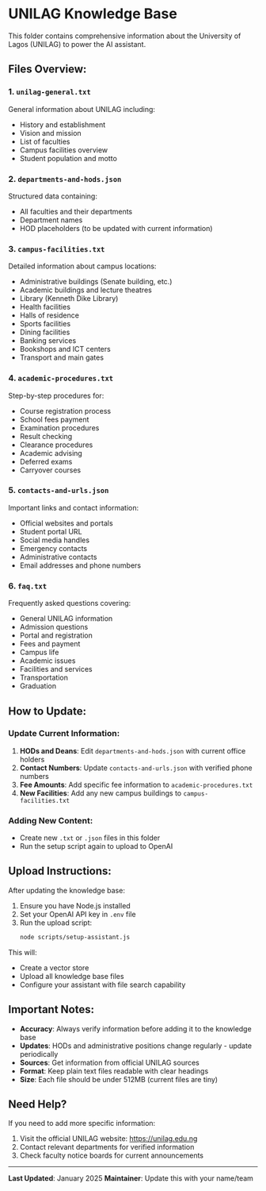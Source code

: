 # UNILAG Knowledge Base

This folder contains comprehensive information about the University of Lagos (UNILAG) to power the AI assistant.

## Files Overview:

### 1. `unilag-general.txt`
General information about UNILAG including:
- History and establishment
- Vision and mission
- List of faculties
- Campus facilities overview
- Student population and motto

### 2. `departments-and-hods.json`
Structured data containing:
- All faculties and their departments
- Department names
- HOD placeholders (to be updated with current information)

### 3. `campus-facilities.txt`
Detailed information about campus locations:
- Administrative buildings (Senate building, etc.)
- Academic buildings and lecture theatres
- Library (Kenneth Dike Library)
- Health facilities
- Halls of residence
- Sports facilities
- Dining facilities
- Banking services
- Bookshops and ICT centers
- Transport and main gates

### 4. `academic-procedures.txt`
Step-by-step procedures for:
- Course registration process
- School fees payment
- Examination procedures
- Result checking
- Clearance procedures
- Academic advising
- Deferred exams
- Carryover courses

### 5. `contacts-and-urls.json`
Important links and contact information:
- Official websites and portals
- Student portal URL
- Social media handles
- Emergency contacts
- Administrative contacts
- Email addresses and phone numbers

### 6. `faq.txt`
Frequently asked questions covering:
- General UNILAG information
- Admission questions
- Portal and registration
- Fees and payment
- Campus life
- Academic issues
- Facilities and services
- Transportation
- Graduation

## How to Update:

### Update Current Information:
1. **HODs and Deans**: Edit `departments-and-hods.json` with current office holders
2. **Contact Numbers**: Update `contacts-and-urls.json` with verified phone numbers
3. **Fee Amounts**: Add specific fee information to `academic-procedures.txt`
4. **New Facilities**: Add any new campus buildings to `campus-facilities.txt`

### Adding New Content:
- Create new `.txt` or `.json` files in this folder
- Run the setup script again to upload to OpenAI

## Upload Instructions:

After updating the knowledge base:

1. Ensure you have Node.js installed
2. Set your OpenAI API key in `.env` file
3. Run the upload script:
   ```bash
   node scripts/setup-assistant.js
   ```

This will:
- Create a vector store
- Upload all knowledge base files
- Configure your assistant with file search capability

## Important Notes:

- **Accuracy**: Always verify information before adding it to the knowledge base
- **Updates**: HODs and administrative positions change regularly - update periodically
- **Sources**: Get information from official UNILAG sources
- **Format**: Keep plain text files readable with clear headings
- **Size**: Each file should be under 512MB (current files are tiny)

## Need Help?

If you need to add more specific information:
1. Visit the official UNILAG website: https://unilag.edu.ng
2. Contact relevant departments for verified information
3. Check faculty notice boards for current announcements

---

**Last Updated**: January 2025
**Maintainer**: Update this with your name/team
